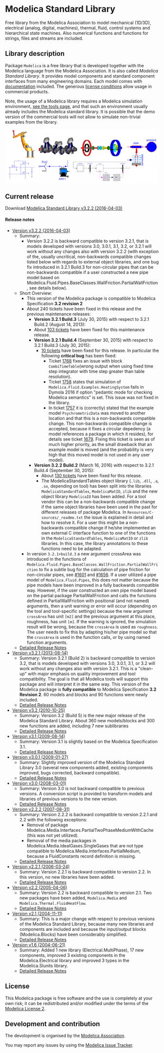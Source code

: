 # Modelica Standard Library

Free library from the Modelica Association to model mechanical (1D/3D), electrical (analog, digital, machines), thermal, fluid, control systems and hierarchical state machines. Also numerical functions and functions for strings, files and streams are included.

## Library description

Package `Modelica` is a free library that is developed together with the Modelica language from the Modelica Association. It is also called *Modelica Standard Library*. It provides model components and standard component interfaces from many engineering domains. Each model comes with [documentation](https://modelica.github.io/Modelica/) included. The generous [license conditions](https://www.modelica.org/licenses/ModelicaLicense2) allow usage in commercial products.

Note, the usage of a Modelica library requires a Modelica simulation environment, [see the tools page](https://www.modelica.org/tools/), and that such an environment usually already includes the Modelica standard library. It is possible that the demo version of the commercial tools will not allow to simulate non-trivial examples from the library.

![ModelicaLibraries](Modelica/Resources/Images/UsersGuide/ModelicaLibraries.png)


## Current release

Download [Modelica Standard Library v3.2.2 (2016-04-03)](../../archive/v3.2.2.zip)

#### Release notes

* [Version v3.2.2 (2016-04-03)](../../archive/v3.2.2.zip)
    * Summary:
        * Version 3.2.2 is backward compatible to version 3.2.1, that is models developed with versions 3.0, 3.0.1, 3.1, 3.2, or 3.2.1 will work without any changes also with version 3.2.2 (with exception of the, usually uncritical, non-backwards compatible changes listed below with regards to external object libraries, and one bug fix introduced in 3.2.1 Build.3 for non-circular pipes that can be non-backwards compatible if a user constructed a new pipe model based on Modelica.Fluid.Pipes.BaseClasses.WallFriction.PartialWallFriction, see details below).
    * Short Overview:
        * This version of the Modelica package is compatible to Modelica Specification **3.2 revision 2**
        * About 240 tickets have been fixed in this release and the previous maintenance releases:
            * **Version 3.2.1 Build.3** (July 30, 2015) with respect to 3.2.1 Build.2 (August 14, 2013):
            * About [103 tickets](http://htmlpreview.github.com/?https://github.com/modelica/ModelicaStandardLibrary/blob/release/Modelica%203.2.2/Resources/Documentation/Version-3.2.1/ResolvedTracTickets-build-3.html) have been fixed for this maintenance release.
            * **Version 3.2.1 Build.4** (September 30, 2015) with respect to 3.2.1 Build.3 (July 30, 2015):
                * [10 tickets](http://htmlpreview.github.com/?https://github.com/modelica/ModelicaStandardLibrary/blob/release/Modelica%203.2.2/Resources/Documentation/Version-3.2.1/ResolvedTracTickets-build-4.html) have been fixed for this release. In particular the following **critical bug** has been fixed:
                    * Ticket [1768](https://trac.modelica.org/Modelica/ticket/1768) fixes an
    issue with block `CombiTimeTable`(wrong output when using fixed time step integrator with time step
    greater than table resolution).
                    * Ticket [1758](https://trac.modelica.org/Modelica/ticket/1758) states that simulation of `Modelica.Fluid.Examples.HeatingSystem` fails in Dymola 2016 if option "pedantic mode for checking Modelica semantics" is set. This issue was not fixed in the library.
                    * In ticket [1757](https://trac.modelica.org/Modelica/ticket/1757) it is
    (correctly) stated that the example model `PsychrometricData` was moved to another location and that this is a non-backwards compatible change. This non-backwards compatible change is accepted, because it fixes a circular depedency (a model references  a package in which it resides), for details see ticket [1679](https://trac.modelica.org/Modelica/ticket/1679). Fixing this ticket is seen as of much higher priority, as the small drawback that an example model is moved (and the probability is very high that this moved model is not used in any user model).
            * **Version 3.2.2 Build.2** (March 16, 2016) with respect to 3.2.1 Build.4 (September 30, 2015):
                * About [130 tickets](http://htmlpreview.github.com/?https://github.com/modelica/ModelicaStandardLibrary/blob/release/Modelica%203.2.2/Resources/Documentation/Version-3.2.2/ResolvedTracTickets.html) have been fixed for this release.
                * The ModelicaStandardTables object library (`.lib`, `.dll`, `.a`, `.so`, depending on tool) has been split into the libraries `ModelicaStandardTables`, `ModelicaMatIO`, `zlib` and the new object library `ModelicaIO` has been added. For a tool vendor this can be a non-backwards compatible change if the same object libraries have been used in the past for different releases of package Modelica. In `Resources/C-sources/_readme.txt` the issue is explained in detail and how to resolve it. For a user this might be a non-backwards compatible change if he/she implemented an own external C interface function to one of the functions in the `ModelicaStandardTables`, `ModelicaMatIO` or `zlib` libraries. In this case, the library annotations to these functions need to be adapted.
        * In version `3.2.1+build.3` a new argument crossArea was introduced in the functions of `Modelica.Fluid.Pipes.BaseClasses.WallFriction.PartialWallFriction` to fix a subtle bug for the calculation of pipe friction for non-circular pipes, see [#1601](https://trac.modelica.org/Modelica/ticket/1601) and [#1656](https://trac.modelica.org/Modelica/ticket/1656). If a user utilized a pipe model of `Modelica.Fluid.Pipes`, this does not matter because the pipe models have been improved in a fully backwards compatible way. However, if the user constructed an own pipe model based on the partial package PartialWallFriction and calls the functions defined in PartialWallFriction with positional (and not named) arguments, then a unit warning or error will occur (depending on the tool and tool-specific settings) because the new argument `crossArea` has unit `[m2]` and the previous argument at this place, roughness, has unit `[m]`. If the warning is ignored, the simulation result will be wrong, because the `crossArea` is used as `roughness`. The user needs to fix this by adapting his/her pipe model so that the `crossArea` is used in the function calls, or by using named function arguments.
    * [Detailed Release Notes](http://htmlpreview.github.com/?https://github.com/modelica/ModelicaStandardLibrary/blob/release/Modelica%203.2.2/Resources/help/Modelica.UsersGuide.ReleaseNotes.Version_3_2_2.html)
* [Version v3.2.1 (2013-08-14)](../../archive/v3.2.1+build.2.zip)
  * Summary: Version 3.2.1 (Build 2) is backward compatible to version 3.2, that is models developed with versions 3.0, 3.0.1, 3.1, or 3.2 will work without any changes also with version 3.2.1. This is a "clean-up" with major emphasis on quality improvement and tool compatibility. The goal is that all Modelica tools will support this package and will interpret it in the same way. This version of the Modelica package is **fully compatible** to Modelica Specification **3.2 Revision 2**. 60 models and blocks and 90 functions were newly included.
  * [Detailed Release Notes](http://htmlpreview.github.com/?https://github.com/modelica/ModelicaStandardLibrary/blob/release/Modelica%203.2.1/Resources/help/Modelica.UsersGuide.ReleaseNotes.Version_3_2_1.html)
* [Version v3.2 (2010-10-25)](../../archive/v3.2.zip)
  * Summary: Version 3.2 (Build 5) is the new major release of the Modelica Standard Library. About 360 new models/blocks and 300 new functions are added, including 7 new sublibraries
  * [Detailed Release Notes](http://htmlpreview.github.com/?https://github.com/modelica/ModelicaStandardLibrary/blob/release/Modelica%203.2.1/Resources/help/Modelica.UsersGuide.ReleaseNotes.Version_3_2.html)
* [Version v3.1 (2009-08-14)](../../archive/v3.1.zip)
  * Summary: Version 3.1 is slightly based on the Modelica Specification 3.1.
  * [Detailed Release Notes](http://htmlpreview.github.com/?https://github.com/modelica/ModelicaStandardLibrary/blob/release/Modelica%203.2.1/Resources/help/Modelica.UsersGuide.ReleaseNotes.Version_3_1.html)
* [Version v3.0.1 (2009-01-27)](../../archive/v3.0.1.zip)
  * Summary: Slightly improved version of the Modelica Standard Library 3.0 (several new components added, existing components improved, bugs corrected, backward compatible).
  * [Detailed Release Notes](http://htmlpreview.github.com/?https://github.com/modelica/ModelicaStandardLibrary/blob/release/Modelica%203.2.1/Resources/help/Modelica.UsersGuide.ReleaseNotes.Version_3_0_1.html)
* [Version v3.0 (2008-03-01)](../../archive/v3.0.zip)
  * Summary: Version 3.0 is not backward compatible to previous versions. A conversion script is provided to transform models and libraries of previous versions to the new version.
  * [Detailed Release Notes](http://htmlpreview.github.com/?https://github.com/modelica/ModelicaStandardLibrary/blob/release/Modelica%203.2//Resources/help/Modelica.UsersGuide.ReleaseNotes.Version_3_0.html)
* [Version v2.2.2 (2007-08-31)](../../archive/v2.2.2.zip)
  * Summary: Version 2.2.2 is backward compatible to version 2.2.1 and 2.2 with the following exceptions:
    * Removal of package Modelica.Media.Interfaces.PartialTwoPhaseMediumWithCache (this was not yet utilized).
    * Removal of the media packages in Modelica.Media.IdealGases.SingleGases that are not type compatible to Modelica.Media.Interfaces.PartialMedium, because a FluidConstants record definition is missing.
  * [Detailed Release Notes](http://htmlpreview.github.com/?https://github.com/modelica/ModelicaStandardLibrary/blob/release/Modelica%203.2.1/Resources/help/Modelica.UsersGuide.ReleaseNotes.Version_2_2_2.html)
* [Version v2.2.1 (2006-03-24)](../../archive/v2.2.1.zip)
  * Summary: Version 2.2.1 is backward compatible to version 2.2. In this version, no new libraries have been added.
  * [Detailed Release Notes](http://htmlpreview.github.com/?https://github.com/modelica/ModelicaStandardLibrary/blob/release/Modelica%203.2//Resources/help/Modelica.UsersGuide.ReleaseNotes.Version_2_2_1.html)
* [Version v2.2 (2005-04-06)](../../archive/v2.2.zip)
  * Summary: Version 2.2 is backward compatible to version 2.1. Two new packages have been added, `Modelica.Media` and `Modelica.Thermal.FluidHeatFlow`.
  * [Detailed Release Notes](http://htmlpreview.github.com/?https://github.com/modelica/ModelicaStandardLibrary/blob/release/Modelica%203.2.1/Resources/help/Modelica.UsersGuide.ReleaseNotes.Version_2_2.html)
* [Version v2.1 (2004-11-11)](../../archive/v2.1.zip)
  * Summary: This is a major change with respect to previous versions of the Modelica Standard Library, because many new libraries and components are included and because the input/output blocks (Modelica.Blocks) have been considerably simplified.
  * [Detailed Release Notes](http://htmlpreview.github.com/?https://github.com/modelica/ModelicaStandardLibrary/blob/release/Modelica%203.2.1/Resources/help/Modelica.UsersGuide.ReleaseNotes.Version_2_1.html)
* [Version v1.6 (2004-06-21)](../../archive/v1.6.zip)
  * Summary: Added 1 new library (Electrical.MultiPhase), 17 new components, improved 3 existing components in the Modelica.Electrical library and improved 3 types in the Modelica.SIunits library.
  * [Detailed Release Notes](http://htmlpreview.github.com/?https://github.com/modelica/ModelicaStandardLibrary/blob/release/Modelica%203.2.1/Resources/help/Modelica.UsersGuide.ReleaseNotes.Version_1_6.html)


## License

This Modelica package is free software and the use is completely at your own risk;
it can be redistributed and/or modified under the terms of the [Modelica License 2](https://modelica.org/licenses/ModelicaLicense2).

## Development and contribution
The devolopment is organised by the [Modelica Association](https://www.modelica.org/association).

You may report any issues by using the [Modelica Issue Tracker](https://trac.modelica.org/Modelica/newticket).
